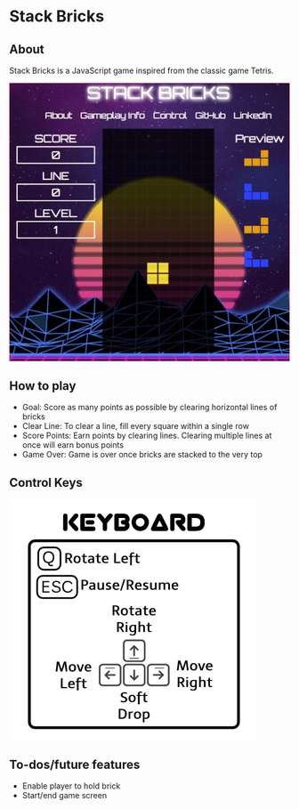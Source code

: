 # Stack Bricks

## About

Stack Bricks is a JavaScript game inspired from the classic game Tetris.

![Image of Stack Bricks](./assets/images/stack_bricks_splash.jpg)

## How to play

+ Goal: Score as many points as possible by clearing horizontal lines of bricks
+ Clear Line: To clear a line, fill every square within a single row
+ Score Points: Earn points by clearing lines. Clearing multiple lines at once will earn bonus points
+ Game Over: Game is over once bricks are stacked to the very top

## Control Keys

![Image of Keyboard Control](./assets/images/control.jpg)

## To-dos/future features

+ Enable player to hold brick
+ Start/end game screen